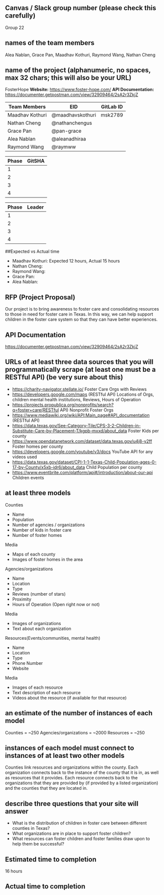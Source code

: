 ## Canvas / Slack group number (please check this carefully)
Group 22
## names of the team members
Alea Nablan, Grace Pan, Maadhav Kothuri, Raymond Wang, Nathan Cheng
## name of the project (alphanumeric, no spaces, max 32 chars; this will also be your URL)
FosterHope
**Website:** https://www.foster-hope.com/
**API Documentation:** https://documenter.getpostman.com/view/32909464/2sA2r3ZkjZ


| Team Members | EID | GitLab ID|
| ------ | ------ | ------ |
| Maadhav Kothuri | @maadhavskothuri | msk2789 |
| Nathan Cheng | @nathanchengus | |
| Grace Pan | @pan-grace | |
| Alea Nablan | @aleanadhiraa | |
| Raymond Wang | @raymww       | |


| Phase | GitSHA |
| ------ | ------ |
| 1       |        |
| 2       |        |
| 3       |        |
| 4       |        |

| Phase | Leader |
| ------ | ------ |
| 1       |        |
| 2       |        |
| 3       |        |
| 4       |        |

##Expected vs Actual time

- Maadhav Kothuri: Expected 12 hours, Actual 15 hours
- Nathan Cheng:
- Raymond Wang:
- Grace Pan:
- Alea Nablan:
 
## RFP (Project Proposal)
Our project is to bring awareness to foster care and consolidating resources to those in need for foster care in Texas. In this way, we can help support children in the foster care system so that they can have better experiences.
## API Documentation
https://documenter.getpostman.com/view/32909464/2sA2r3ZkjZ
## URLs of at least three data sources that you will programmatically scrape (at least one must be a RESTful API) (be very sure about this)

- https://charity-navigator.stellate.io/ Foster Care Orgs with Reviews
- https://developers.google.com/maps (RESTful API) Locations of Orgs, children mental health institutions, Reviews, Hours of Operation
- https://projects.propublica.org/nonprofits/search?q=foster+care(RESTful API) Nonprofit Foster Orgs
- https://www.mediawiki.org/wiki/API:Main_page#API_documentation (RESTful API)
- https://data.texas.gov/See-Category-Tile/CPS-3-2-Children-in-Substitute-Care-by-Placement-T/kgpb-mxxd/about_data Foster Kids per county
- https://www.opendatanetwork.com/dataset/data.texas.gov/u4j8-y2ff Foster homes per county
- https://developers.google.com/youtube/v3/docs YouTube API for any videos used
- https://data.texas.gov/dataset/CPI-1-1-Texas-Child-Population-ages-0-17-by-County/x5xb-idr6/about_data Child Population per county
- https://www.eventbrite.com/platform/api#/introduction/about-our-api Children events
## at least three models
Counties
-   Name
-   Population
-   Number of agencies / organizations
-   Number of kids in foster care
-   Number of foster homes

Media
-   Maps of each county
-   Images of foster homes in the area

Agencies/organizations
-   Name
-   Location
-   Type 
-   Reviews (number of stars)
-   Proximity
-   Hours of Operation (Open right now or not)

Media
-   Images of organizations
-   Text about each organization

Resources(Events/communities, mental health)
-   Name
-   Location
-   Type
-   Phone Number
-   Website

Media
-   Images of each resource
-   Text description of each resource
-   Videos about the resource (if available for that resource)

## an estimate of the number of instances of each model
Counties = ~250
Agencies/organizations = ~2000
Resources = ~250

## instances of each model must connect to instances of at least two other models
Counties link resources and organizations within the county. Each organization connects back to the instance of the county that it is in, as well as resources that it provides. Each resource connects back to the organizations that they are provided by (if provided by a listed organization) and the counties that they are located in.

## describe three questions that your site will answer

- What is the distribution of children in foster care between different counties in Texas?
- What organizations are in place to support foster children?
- What resources can foster children and foster families draw upon to help them be successful?

## Estimated time to completion
16 hours

## Actual time to completion
